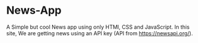 # News-App
A Simple but cool News app using only HTMl, CSS and JavaScript. In this site, We are getting news using an API key (API from https://newsapi.org/).
